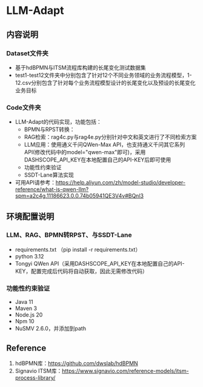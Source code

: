 # LLM-Adapt
## 内容说明
### Dataset文件夹
- 基于hdBPMN与ITSM流程库构建的长尾变化测试数据集
- test1-test12文件夹中分别包含了针对12个不同业务领域的业务流程模型，1-12.csv分别包含了针对每个业务流程模型设计的长尾变化以及预设的长尾变化业务目标
### Code文件夹
- LLM-Adapt的代码实现，功能包括：
  - BPMN与RPST转换：
  - RAG检索：rag4c.py与rag4e.py分别针对中文和英文进行了不同检索方案
  - LLM应用：使用通义千问QWen-Max API，也支持通义千问其它系列API(修改代码中的model="qwen-max"即可)，采用DASHSCOPE_API_KEY在本地配置自己的API-KEY后即可使用
  - 功能性约束验证
  - SSDT-Lane算法实现
- 可用API请参考：https://help.aliyun.com/zh/model-studio/developer-reference/what-is-qwen-llm?spm=a2c4g.11186623.0.0.74b05941QE3V4v#BQnl3
## 环境配置说明
### LLM、RAG、BPMN转RPST、与SSDT-Lane
-  requirements.txt （pip install -r requirements.txt）
- python 3.12
- Tongyi QWen API（采用DASHSCOPE_API_KEY在本地配置自己的API-KEY，配置完成后代码将自动获取，因此无需修改代码）

### 功能性约束验证
- Java 11
- Maven 3
- Node.js 20
- Npm 10
- NuSMV 2.6.0，并添加到path


## Reference
1. hdBPMN库：https://github.com/dwslab/hdBPMN
2. Signavio ITSM库：https://www.signavio.com/reference-models/itsm-process-library/

